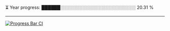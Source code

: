 
⏳ Year progress: ██████░░░░░░░░░░░░░░░░░░░░░░░░ 20.31 %

---

[![Progress Bar CI](https://github.com/thatoranzhevyy/thatoranzhevyy/actions/workflows/node.js.yml/badge.svg)](https://github.com/thatoranzhevyy/thatoranzhevyy/actions/workflows/node.js.yml)

